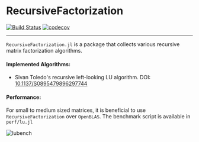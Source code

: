 # RecursiveFactorization

[![Build Status](https://travis-ci.org/YingboMa/RecursiveFactorization.jl.svg?branch=master)](https://travis-ci.org/YingboMa/RecursiveFactorization.jl)
[![codecov](https://codecov.io/gh/YingboMa/RecursiveFactorization.jl/branch/master/graph/badge.svg)](https://codecov.io/gh/YingboMa/RecursiveFactorization.jl)

---

`RecursiveFactorization.jl` is a package that collects various recursive matrix
factorization algorithms.

#### Implemented Algorithms:

- Sivan Toledo's recursive left-looking LU algorithm. DOI:
  [10.1137/S0895479896297744](https://epubs.siam.org/doi/10.1137/S0895479896297744)

#### Performance:

For small to medium sized matrices, it is beneficial to use
`RecursiveFactorization` over `OpenBLAS`. The benchmark script is available in
`perf/lu.jl`

![lubench](https://user-images.githubusercontent.com/17304743/53050761-1714e800-3468-11e9-916a-148fbb4fbbf8.png)
